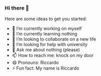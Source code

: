 ### Hi there 👋

Here are some ideas to get you started:

- 🔭 I’m currently working on myself
- 🌱 I’m currently learning nothing
- 👯 I’m looking to collaborate on a new life
- 🤔 I’m looking for help with university
- 💬 Ask me about nothing (please)
- 📫 How to reach me: knock on my door
- 😄 Pronouns: Riccardo
- ⚡ Fun fact: My name is Riccardo
